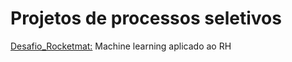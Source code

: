 # Projetos de processos seletivos

[Desafio_Rocketmat:](https://github.com/glauco-endrigo/Projetos-de-processos-seletivos-/blob/main/Desafio_Rocketmat/README.md) Machine learning aplicado ao RH

